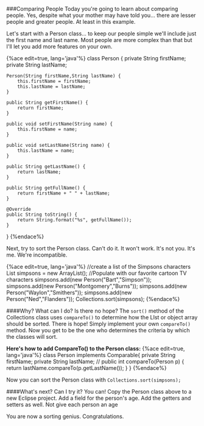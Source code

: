 ###Comparing People
Today you're going to learn about comparing people. Yes, despite what your mother may have told you... there are lesser people and greater people. At least in this example. 

Let's start with a Person class... to keep our people simple we'll include just the first name and last name. Most people are more complex than that but I'll let you add more features on your own.

{%ace edit=true, lang='java'%}
class Person {
	private String firstName;
	private String lastName;
	
    Person(String firstName,String lastName) {
        this.firstName = firstName;
        this.lastName = lastName;
    }
    
    public String getFirstName() {
		return firstName;
	}

	public void setFirstName(String name) {
		this.firstName = name;
	}
	
	public void setLastName(String name) {
		this.lastName = name;
	}
	
    public String getLastName() {
		return lastName;
	}

    public String getFullName() {
    	return firstName + " " + lastName;
    }

    @Override
    public String toString() {
        return String.format("%s", getFullName());
    }
}
{%endace%}

Next, try to sort the Person class. Can't do it. It won't work. It's not you. It's me. We're incompatible.

{%ace edit=true, lang='java'%}
//create a list of the Simpsons	characters
List<Person> simpsons = new ArrayList<Person>();
//Populate with our favorite cartoon TV characters
simpsons.add(new Person("Bart","Simpson"));
simpsons.add(new Person("Montgomery","Burns"));
simpsons.add(new Person("Waylon","Smithers"));
simpsons.add(new Person("Ned","Flanders"));
Collections.sort(simpsons);
{%endace%}


####Why? What can I do? Is there no hope?
The ```sort()``` method of the Collections class uses ```compareTo()``` to determine how the LIst or object array should be sorted. There is hope! Simply implement your own ```compareTo()``` method. Now you get to be the one who determines the criteria by which the classes will sort.

**Here's how to add CompareTo() to the Person class:**
{%ace edit=true, lang='java'%}
class Person implements Comparable<Person>{
	private String firstName;
	private String lastName;
	//<existing code not shown but you still need it>
	public int compareTo(Person p) {
	    return lastName.compareTo(p.getLastName());
	}
}
{%endace%}

Now you can sort the Person class with ```Collections.sort(simpsons);```


####What's next? Can I try it?
You can! Copy the Person class above to a new Eclipse project. Add a field for the person's age. Add the getters and setters as well. Not give each person an age

You are now a sorting genius. Congratulations.




